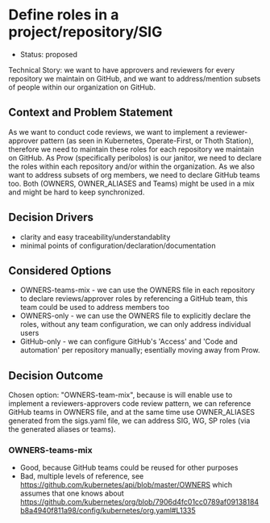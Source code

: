# Define roles in a project/repository/SIG

* Status: proposed

Technical Story: we want to have approvers and reviewers for every repository we maintain on GitHub, and we want
to address/mention subsets of people within our organization on GitHub.

## Context and Problem Statement

As we want to conduct code reviews, we want to implement a reviewer-approver pattern (as seen in Kubernetes, Operate-First, or Thoth Station),
therefore we need to maintain these roles for each repository we maintain on GitHub. As Prow (specifically peribolos)
is our janitor, we need to declare the roles within each repository and/or within the organization. As we also want to
address subsets of org members, we need to declare GitHub teams too. Both (OWNERS, OWNER_ALIASES and Teams) might be
used in a mix and might be hard to keep synchronized.

## Decision Drivers <!-- optional -->

* clarity and easy traceability/understandablity
* minimal points of configuration/declaration/documentation

## Considered Options

* OWNERS-teams-mix - we can use the OWNERS file in each repository to declare reviews/approver roles by referencing a
GitHub team, this team could be used to address members too
* OWNERS-only - we can use the OWNERS file to explicitly declare the roles, without any team configuration, we can only
address individual users
* GitHub-only - we can configure GitHub's 'Access' and 'Code and automation' per repository manually; esentially moving
away from Prow.

## Decision Outcome

Chosen option: "OWNERS-team-mix", because is will enable use to implement a reviewers-approvers code review pattern, we
can reference GitHub teams in OWNERS file, and at the same time use OWNER_ALIASES generated from the sigs.yaml file, we
can address SIG, WG, SP roles (via the generated aliases or teams).

### OWNERS-teams-mix

* Good, because GitHub teams could be reused for other purposes
* Bad, multiple levels of reference, see <https://github.com/kubernetes/api/blob/master/OWNERS> which assumes that one knows about <https://github.com/kubernetes/org/blob/7906d4fc01cc0789af09138184b8a4940f811a98/config/kubernetes/org.yaml#L1335>

<!-- markdownlint-disable-file MD013 -->
